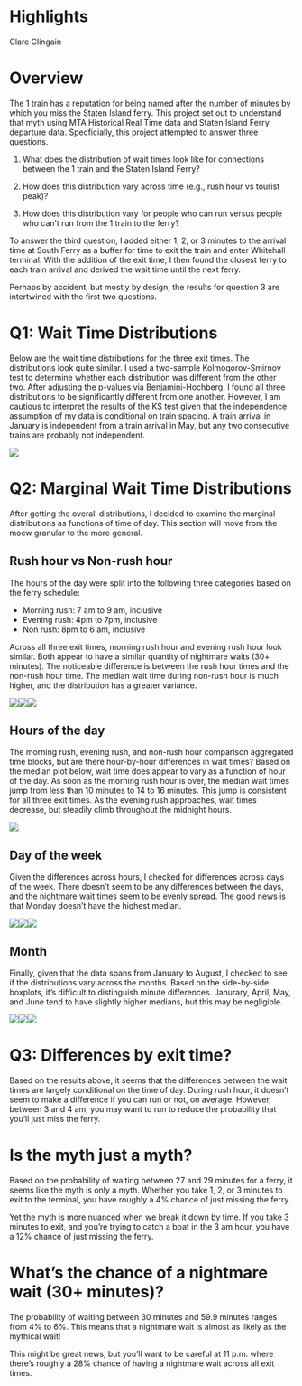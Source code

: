 Highlights
================
Clare Clingain

# Overview

The 1 train has a reputation for being named after the number of minutes
by which you miss the Staten Island ferry. This project set out to
understand that myth using MTA Historical Real Time data and Staten
Island Ferry departure data. Specficially, this project attempted to
answer three questions.

1)  What does the distribution of wait times look like for connections
    between the 1 train and the Staten Island Ferry?

2)  How does this distribution vary across time (e.g., rush hour vs
    tourist peak)?

3)  How does this distribution vary for people who can run versus people
    who can’t run from the 1 train to the ferry?

To answer the third question, I added either 1, 2, or 3 minutes to the
arrival time at South Ferry as a buffer for time to exit the train and
enter Whitehall terminal. With the addition of the exit time, I then
found the closest ferry to each train arrival and derived the wait time
until the next ferry.

Perhaps by accident, but mostly by design, the results for question 3
are intertwined with the first two questions.

# Q1: Wait Time Distributions

Below are the wait time distributions for the three exit times. The
distributions look quite similar. I used a two-sample Kolmogorov-Smirnov
test to determine whether each distribution was different from the other
two. After adjusting the p-values via Benjamini-Hochberg, I found all
three distributions to be significantly different from one another.
However, I am cautious to interpret the results of the KS test given
that the independence assumption of my data is conditional on train
spacing. A train arrival in January is independent from a train arrival
in May, but any two consecutive trains are probably not
independent.

![](Project_Highlights_files/figure-gfm/wait%20time%20distributions-1.png)<!-- -->

# Q2: Marginal Wait Time Distributions

After getting the overall distributions, I decided to examine the
marginal distributions as functions of time of day. This section will
move from the moew granular to the more general.

## Rush hour vs Non-rush hour

The hours of the day were split into the following three categories
based on the ferry schedule:

  - Morning rush: 7 am to 9 am, inclusive
  - Evening rush: 4pm to 7pm, inclusive
  - Non rush: 8pm to 6 am, inclusive

Across all three exit times, morning rush hour and evening rush hour
look similar. Both appear to have a similar quantity of nightmare waits
(30+ minutes). The noticeable difference is between the rush hour times
and the non-rush hour time. The median wait time during non-rush hour is
much higher, and the distribution has a greater
variance.

![](Project_Highlights_files/figure-gfm/rush%20hour-1.png)<!-- -->![](Project_Highlights_files/figure-gfm/rush%20hour-2.png)<!-- -->![](Project_Highlights_files/figure-gfm/rush%20hour-3.png)<!-- -->

## Hours of the day

The morning rush, evening rush, and non-rush hour comparison aggregated
time blocks, but are there hour-by-hour differences in wait times? Based
on the median plot below, wait time does appear to vary as a function of
hour of the day. As soon as the morning rush hour is over, the median
wait times jump from less than 10 minutes to 14 to 16 minutes. This jump
is consistent for all three exit times. As the evening rush approaches,
wait times decrease, but steadily climb throughout the midnight hours.

![](Project_Highlights_files/figure-gfm/hours-1.png)<!-- -->

## Day of the week

Given the differences across hours, I checked for differences across
days of the week. There doesn’t seem to be any differences between the
days, and the nightmare wait times seem to be evenly spread. The good
news is that Monday doesn’t have the highest
median.

![](Project_Highlights_files/figure-gfm/day%20of%20the%20week-1.png)<!-- -->![](Project_Highlights_files/figure-gfm/day%20of%20the%20week-2.png)<!-- -->![](Project_Highlights_files/figure-gfm/day%20of%20the%20week-3.png)<!-- -->

## Month

Finally, given that the data spans from January to August, I checked to
see if the distributions vary across the months. Based on the
side-by-side boxplots, it’s difficult to distinguish minute differences.
Janurary, April, May, and June tend to have slightly higher medians, but
this may be
negligible.

![](Project_Highlights_files/figure-gfm/month-1.png)<!-- -->![](Project_Highlights_files/figure-gfm/month-2.png)<!-- -->![](Project_Highlights_files/figure-gfm/month-3.png)<!-- -->

# Q3: Differences by exit time?

Based on the results above, it seems that the differences between the
wait times are largely conditional on the time of day. During rush hour,
it doesn’t seem to make a difference if you can run or not, on average.
However, between 3 and 4 am, you may want to run to reduce the
probability that you’ll just miss the ferry.

# Is the myth just a myth?

Based on the probability of waiting between 27 and 29 minutes for a
ferry, it seems like the myth is only a myth. Whether you take 1, 2, or
3 minutes to exit to the terminal, you have roughly a 4% chance of just
missing the ferry.

Yet the myth is more nuanced when we break it down by time. If you take
3 minutes to exit, and you’re trying to catch a boat in the 3 am hour,
you have a 12% chance of just missing the ferry.

# What’s the chance of a nightmare wait (30+ minutes)?

The probability of waiting between 30 minutes and 59.9 minutes ranges
from 4% to 6%. This means that a nightmare wait is almost as likely as
the mythical wait\!

This might be great news, but you’ll want to be careful at 11 p.m. where
there’s roughly a 28% chance of having a nightmare wait across all exit
times.
